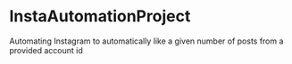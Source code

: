# InstaAutomationProject
Automating Instagram to automatically like a given number of posts from a provided account id
